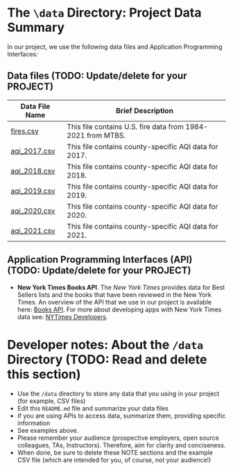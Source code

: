 # The `\data` Directory: Project Data Summary

In our project, we use the following data files and Application Programming Interfaces:

## Data files (TODO: Update/delete for your PROJECT)
| Data File Name                 | Brief Description                                              |
| ------------------------------ | -------------------------------------------------------------- |
| [fires.csv](./fires.csv)       | This file contains U.S. fire data from 1984-2021 from MTBS.
| [aqi_2017.csv](./aqi_2017.csv) | This file contains county-specific AQI data for 2017.
| [aqi_2018.csv](./aqi_2018.csv) | This file contains county-specific AQI data for 2018.
| [aqi_2019.csv](./aqi_2019.csv) | This file contains county-specific AQI data for 2019.
| [aqi_2020.csv](./aqi_2020.csv) | This file contains county-specific AQI data for 2020.
| [aqi_2021.csv](./aqi_2021.csv) | This file contains county-specific AQI data for 2021.

## Application Programming Interfaces (API) (TODO: Update/delete for your PROJECT)

* **New York Times Books API**. The _New York Times_ provides data for Best
Sellers lists and the books that have been reviewed in the New York Times. An overview of the API that we use in our project is available here: [Books API](https://developer.nytimes.com/docs/books-product/1/overview). For more about developing apps with New York Times data see: [NYTimes Developers](https://developer.nytimes.com/).

# Developer notes: About the `/data` Directory (TODO: Read and delete this section)

* Use the `/data` directory to store any data that you using in your project (for example, CSV files)
* Edit this `README.md` file and summarize your data files
* If you are using APIs to access data, summarize them, providing specific information
* See examples above.
* Please remember your audience (prospective employers, open source colleagues, TAs, Instructors). Therefore,
aim for clarity and conciseness.
* When done, be sure to delete these NOTE sections and the example CSV file (which are intended for you, of course, not your audience!)
